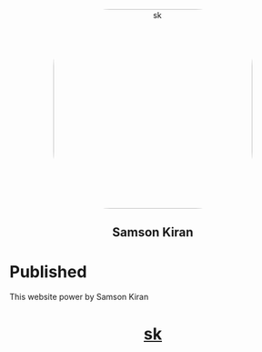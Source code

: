 
<p align="center"><img height="350px" width="350px" style="border-radius:100px;" src="https://samsonkiran02.github.io/Link/Images/PNG/Samson-Kiran.png" alt="sk"></p>


<h2 align="center">Samson Kiran</h2>

# Published
This website power by Samson Kiran<br>


<a href="https://samsonkiran02.github.io/Happy/Index.html"><h1 align="center" style="color:red;">sk</h1></a>
